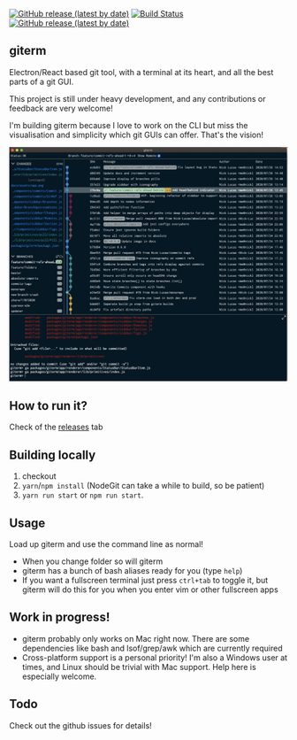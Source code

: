 [![GitHub release (latest by date)](https://img.shields.io/badge/Giterm%20Website-0055A2)](https://nick-lucas.github.io/giterm/)
[![Build Status](https://dev.azure.com/Nick-Lucas/Giterm/_apis/build/status/Giterm?branchName=master)](https://dev.azure.com/Nick-Lucas/Giterm/_build/latest?definitionId=1&branchName=master)
[![GitHub release (latest by date)](https://img.shields.io/github/v/release/nick-lucas/giterm)](https://github.com/Nick-Lucas/giterm/releases/latest)

## giterm

Electron/React based git tool, with a terminal at its heart, and all the best parts of a git GUI.

This project is still under heavy development, and any contributions or feedback are very welcome! 

I'm building giterm because I love to work on the CLI but miss the visualisation and simplicity which git GUIs can offer. That's the vision!

![giterm](docs/assets/app.png)

## How to run it?

Check of the [releases](https://github.com/Nick-Lucas/giterm/releases) tab

## Building locally

1. checkout
2. `yarn`/`npm install` (NodeGit can take a while to build, so be patient)
3. `yarn run start` or `npm run start`. 

## Usage

Load up giterm and use the command line as normal! 

* When you change folder so will giterm
* giterm has a bunch of bash aliases ready for you (type `help`)
* If you want a fullscreen terminal just press `ctrl+tab` to toggle it, but giterm will do this for you when you enter vim or other fullscreen apps

## Work in progress!

* giterm probably only works on Mac right now. There are some dependencies like bash and lsof/grep/awk which are currently required
* Cross-platform support is a personal priority! I'm also a Windows user at times, and Linux should be trivial with Mac support. Help here is especially welcome.

## Todo

Check out the github issues for details!
